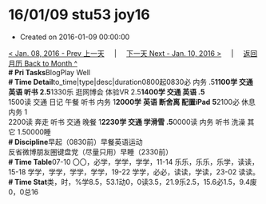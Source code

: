 # 16/01/09 stu53 joy16

* Created on 2016-01-09 00:00:00

[&lt; Jan. 08, 2016 - Prev 上一天](d08.md)     \|     [下一天 Next - Jan. 10, 2016 &gt;](d10.md)     \|     [返回月历 Back to Month ^](index.md)   
**\# Pri Tasks**BlogPlay Well  
**\# Time Detail**to\_time\|type\|desc\|duration0800起0830必 内务 .5**1100学 交通 英语 听书 2.5**1330乐 逛网博会 体验VR 2.5**1400学 交通 英语 .5**  
1500读 交通 日记 午餐 听书 内务 1**2000学** **英语 断舍离 配置iPad** **5**2100必 休息 内务 1  
2200读 奔走 听书 交通 晚餐 1**2230学 交通 学滑雪 .5**0000读 内务 听书 洗澡 其它 1.50000睡  
**\# Discipline**早起（0830前）早餐英语运动  
反省微博朋友圈键盘党（尽量只用）早睡（2330前）  
**\# Time Table**07-10 〇〇，必学，学学，学学，11-14 乐乐，乐乐，乐学，读读，15-18 学学，学学，学学，学学，19-22 学学，必必，读读，学读，23-02 读读。  
**\# Time Stat**类，时，%学8.5，53.1动0，0读3.5，21.9乐2.5，15.6必1.5，9.4废0，0总16

